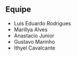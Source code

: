 ## Equipe

- Luis Eduardo Rodrigues
- Marillya Alves
- Anastacio Junior
- Gustavo Marinho
- Ithyel Cavalcante
